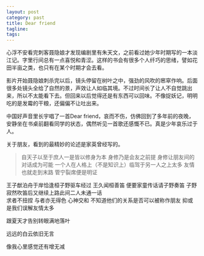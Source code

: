 ```yaml
---
layout: post
category: past
title: Dear friend
tagline:
tags: 
---
```


心浮不安看完刺客聂隐娘才发现编剧里有朱天文，之前看过她少年时期写的一本淡江记。字里行间总有一点喜悦和青涩。这样的书会有很多个人纤巧的思绪，譬如花田半亩之类，也只有在某个时期才会去看。

影片开始聂隐娘刺杀完以后，镜头停留在树叶之中，强劲的风吹的窸窣作响。后面很多处镜头全给了自然的景，声效让人如临其境。不过时间长了让人不自觉跳出来，所以不太能看下去。但回来以后觉得还是有东西可以回味。不像捉妖记，明明吃的是发霉的干粮，还偏偏不让吐出来。

中国好声音里长宇唱了一首Dear friend，哀而不伤，仿佛回到了多年前的夜晚，安静坐在书桌前翻看同学的状态，偶然听见一首歌还感慨不已。真是少年哀乐过于人。

关于朋友，看到的最精妙的论述是家英曾经写的。

> 自天子以至于庶人一是皆以修身为本 身修乃是会友之前提
> 身修让朋友间的对话成为可能 
一个人在人格上（不是知识上）临驾于另一人之上太多
友情也就走到末路  管宁裂席便是明证
 
 
王子猷泊舟于岸恰逢桓子野驱车经过 
王久闻桓善笛 便要家童传话请子野奏笛 
子野寂然吹笛后又继续上路此间二人未通一话  
求者不扭捏 与者亦无得色 心神交和 
不知道他们的关系是否可以被称作朋友
抑或是我们误解友情太多


跟夏天才告别转眼满地落叶

远远的白云依旧无言

像我心里感觉还有增无减
